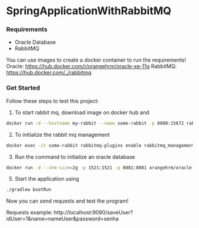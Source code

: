 # SpringApplicationWithRabbitMQ

### Requirements
* Oracle Database 
* RabbitMQ


You can use images to create a docker container to run the requirements!
Oracle: https://hub.docker.com/r/orangehrm/oracle-xe-11g
RabbitMQ: https://hub.docker.com/_/rabbitmq

### Get Started
Follow these steps to test this project:
1. To start rabbit mq, download image on docker hub and
```sh
docker run -d --hostname my-rabbit --name some-rabbit -p 8080:15672 rabbitmq:3-management
```
2. To initialize the rabbit mq management
```sh
docker exec -it some-rabbit rabbitmq-plugins enable rabbitmq_management
```
3. Run the command to initialize an oracle database
```sh
docker run -d --shm-size=2g -p 1521:1521 -p 8081:8081 orangehrm/oracle-xe-11g
```
5. Start the application using
```sh
./gradlew bootRun
```
Now you can send requests and test the program!

Requests example:
http://localhost:9090/saveUser?idUser=1&name=nameUser&password=senha
